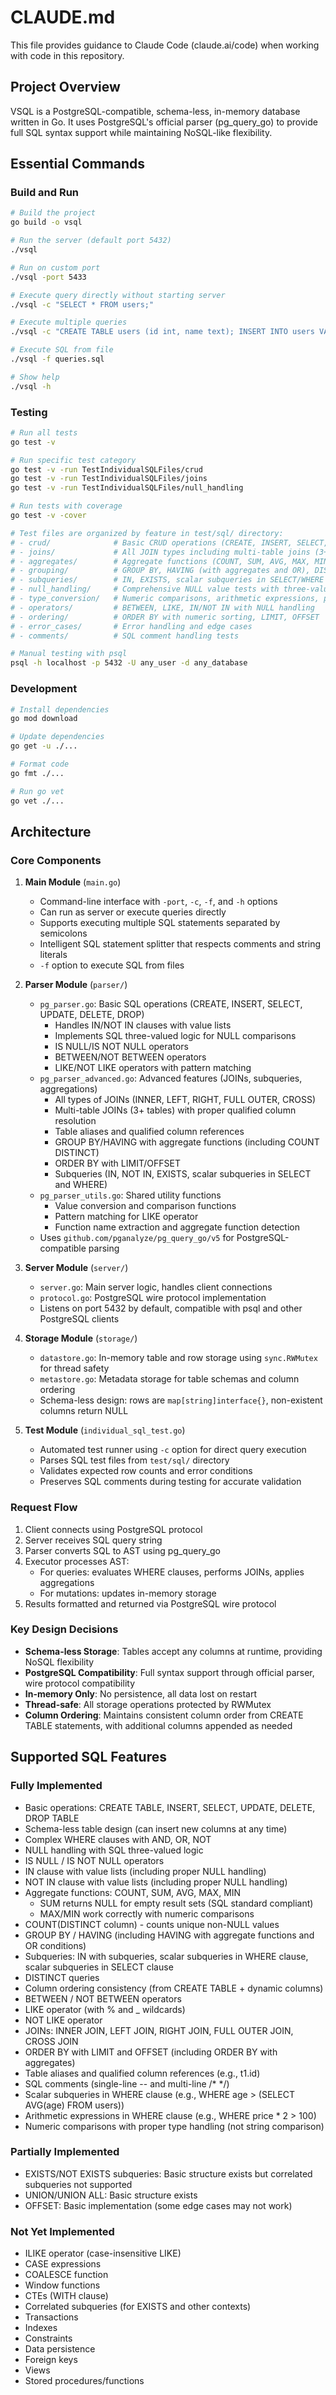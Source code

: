 # CLAUDE.md

This file provides guidance to Claude Code (claude.ai/code) when working with code in this repository.

## Project Overview

VSQL is a PostgreSQL-compatible, schema-less, in-memory database written in Go. It uses PostgreSQL's official parser (pg_query_go) to provide full SQL syntax support while maintaining NoSQL-like flexibility.

## Essential Commands

### Build and Run
```bash
# Build the project
go build -o vsql

# Run the server (default port 5432)
./vsql

# Run on custom port
./vsql -port 5433

# Execute query directly without starting server
./vsql -c "SELECT * FROM users;"

# Execute multiple queries
./vsql -c "CREATE TABLE users (id int, name text); INSERT INTO users VALUES (1, 'Alice');"

# Execute SQL from file
./vsql -f queries.sql

# Show help
./vsql -h
```

### Testing
```bash
# Run all tests
go test -v

# Run specific test category
go test -v -run TestIndividualSQLFiles/crud
go test -v -run TestIndividualSQLFiles/joins
go test -v -run TestIndividualSQLFiles/null_handling

# Run tests with coverage
go test -v -cover

# Test files are organized by feature in test/sql/ directory:
# - crud/              # Basic CRUD operations (CREATE, INSERT, SELECT, UPDATE, DELETE)
# - joins/             # All JOIN types including multi-table joins (3+ tables)
# - aggregates/        # Aggregate functions (COUNT, SUM, AVG, MAX, MIN)
# - grouping/          # GROUP BY, HAVING (with aggregates and OR), DISTINCT
# - subqueries/        # IN, EXISTS, scalar subqueries in SELECT/WHERE
# - null_handling/     # Comprehensive NULL value tests with three-valued logic
# - type_conversion/   # Numeric comparisons, arithmetic expressions, proper type handling
# - operators/         # BETWEEN, LIKE, IN/NOT IN with NULL handling
# - ordering/          # ORDER BY with numeric sorting, LIMIT, OFFSET
# - error_cases/       # Error handling and edge cases
# - comments/          # SQL comment handling tests

# Manual testing with psql
psql -h localhost -p 5432 -U any_user -d any_database
```

### Development
```bash
# Install dependencies
go mod download

# Update dependencies
go get -u ./...

# Format code
go fmt ./...

# Run go vet
go vet ./...
```

## Architecture

### Core Components

1. **Main Module** (`main.go`)
   - Command-line interface with `-port`, `-c`, `-f`, and `-h` options
   - Can run as server or execute queries directly
   - Supports executing multiple SQL statements separated by semicolons
   - Intelligent SQL statement splitter that respects comments and string literals
   - `-f` option to execute SQL from files

2. **Parser Module** (`parser/`)
   - `pg_parser.go`: Basic SQL operations (CREATE, INSERT, SELECT, UPDATE, DELETE, DROP)
     - Handles IN/NOT IN clauses with value lists
     - Implements SQL three-valued logic for NULL comparisons
     - IS NULL/IS NOT NULL operators
     - BETWEEN/NOT BETWEEN operators
     - LIKE/NOT LIKE operators with pattern matching
   - `pg_parser_advanced.go`: Advanced features (JOINs, subqueries, aggregations)
     - All types of JOINs (INNER, LEFT, RIGHT, FULL OUTER, CROSS)
     - Multi-table JOINs (3+ tables) with proper qualified column resolution
     - Table aliases and qualified column references
     - GROUP BY/HAVING with aggregate functions (including COUNT DISTINCT)
     - ORDER BY with LIMIT/OFFSET
     - Subqueries (IN, NOT IN, EXISTS, scalar subqueries in SELECT and WHERE)
   - `pg_parser_utils.go`: Shared utility functions
     - Value conversion and comparison functions
     - Pattern matching for LIKE operator
     - Function name extraction and aggregate function detection
   - Uses `github.com/pganalyze/pg_query_go/v5` for PostgreSQL-compatible parsing

3. **Server Module** (`server/`)
   - `server.go`: Main server logic, handles client connections
   - `protocol.go`: PostgreSQL wire protocol implementation
   - Listens on port 5432 by default, compatible with psql and other PostgreSQL clients

4. **Storage Module** (`storage/`)
   - `datastore.go`: In-memory table and row storage using `sync.RWMutex` for thread safety
   - `metastore.go`: Metadata storage for table schemas and column ordering
   - Schema-less design: rows are `map[string]interface{}`, non-existent columns return NULL

5. **Test Module** (`individual_sql_test.go`)
   - Automated test runner using `-c` option for direct query execution
   - Parses SQL test files from `test/sql/` directory
   - Validates expected row counts and error conditions
   - Preserves SQL comments during testing for accurate validation

### Request Flow

1. Client connects using PostgreSQL protocol
2. Server receives SQL query string
3. Parser converts SQL to AST using pg_query_go
4. Executor processes AST:
   - For queries: evaluates WHERE clauses, performs JOINs, applies aggregations
   - For mutations: updates in-memory storage
5. Results formatted and returned via PostgreSQL wire protocol

### Key Design Decisions

- **Schema-less Storage**: Tables accept any columns at runtime, providing NoSQL flexibility
- **PostgreSQL Compatibility**: Full syntax support through official parser, wire protocol compatibility
- **In-memory Only**: No persistence, all data lost on restart
- **Thread-safe**: All storage operations protected by RWMutex
- **Column Ordering**: Maintains consistent column order from CREATE TABLE statements, with additional columns appended as needed

## Supported SQL Features

### Fully Implemented
- Basic operations: CREATE TABLE, INSERT, SELECT, UPDATE, DELETE, DROP TABLE
- Schema-less table design (can insert new columns at any time)
- Complex WHERE clauses with AND, OR, NOT
- NULL handling with SQL three-valued logic
- IS NULL / IS NOT NULL operators
- IN clause with value lists (including proper NULL handling)
- NOT IN clause with value lists (including proper NULL handling)
- Aggregate functions: COUNT, SUM, AVG, MAX, MIN
  - SUM returns NULL for empty result sets (SQL standard compliant)
  - MAX/MIN work correctly with numeric comparisons
- COUNT(DISTINCT column) - counts unique non-NULL values
- GROUP BY / HAVING (including HAVING with aggregate functions and OR conditions)
- Subqueries: IN with subqueries, scalar subqueries in WHERE clause, scalar subqueries in SELECT clause
- DISTINCT queries
- Column ordering consistency (from CREATE TABLE + dynamic columns)
- BETWEEN / NOT BETWEEN operators
- LIKE operator (with % and _ wildcards)
- NOT LIKE operator
- JOINs: INNER JOIN, LEFT JOIN, RIGHT JOIN, FULL OUTER JOIN, CROSS JOIN
- ORDER BY with LIMIT and OFFSET (including ORDER BY with aggregates)
- Table aliases and qualified column references (e.g., t1.id)
- SQL comments (single-line -- and multi-line /* */)
- Scalar subqueries in WHERE clause (e.g., WHERE age > (SELECT AVG(age) FROM users))
- Arithmetic expressions in WHERE clause (e.g., WHERE price * 2 > 100)
- Numeric comparisons with proper type handling (not string comparison)

### Partially Implemented
- EXISTS/NOT EXISTS subqueries: Basic structure exists but correlated subqueries not supported
- UNION/UNION ALL: Basic structure exists
- OFFSET: Basic implementation (some edge cases may not work)

### Not Yet Implemented
- ILIKE operator (case-insensitive LIKE)
- CASE expressions
- COALESCE function
- Window functions
- CTEs (WITH clause)
- Correlated subqueries (for EXISTS and other contexts)
- Transactions
- Indexes
- Constraints
- Data persistence
- Foreign keys
- Views
- Stored procedures/functions
